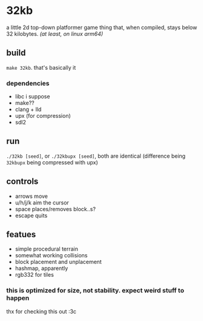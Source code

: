 # 32kb

a little 2d top-down platformer game thing that, when compiled, stays below 32 kilobytes. _(at least, on linux arm64)_

## build

`make 32kb`. that's basically it

### dependencies

- libc i suppose
- make??
- clang + lld
- upx (for compression)
- sdl2

## run

`./32kb [seed]`, or `./32kbupx [seed]`, both are identical (difference being `32kbupx` being compressed with upx)

## controls

- arrows move
- u/h/j/k aim the cursor
- space places/removes block..s?
- escape quits

## featues

- simple procedural terrain
- somewhat working collisions
- block placement and unplacement
- hashmap, apparently
- rgb332 for tiles

### this is optimized for size, not stability. expect weird stuff to happen

thx for checking this out :3c